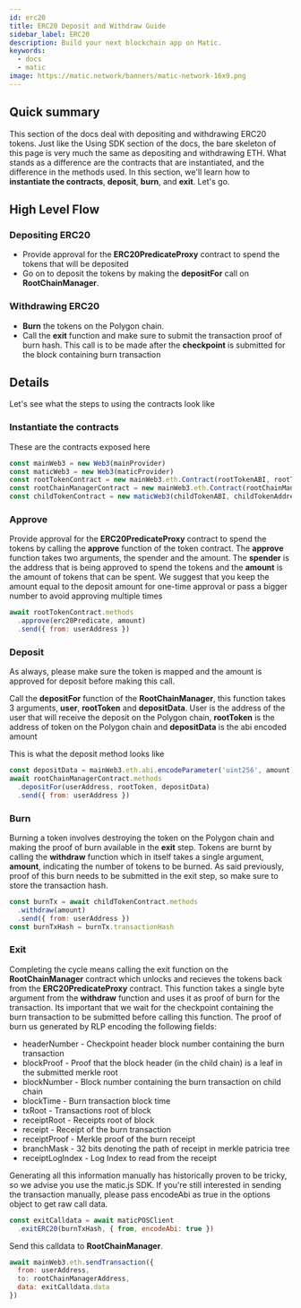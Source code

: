 ```yaml
---
id: erc20
title: ERC20 Deposit and Withdraw Guide
sidebar_label: ERC20
description: Build your next blockchain app on Matic.
keywords:
  - docs
  - matic
image: https://matic.network/banners/matic-network-16x9.png
---
```


## Quick summary 

This section of the docs deal with depositing and withdrawing ERC20 tokens. Just like the Using SDK section of the docs, the bare skeleton of this page is very much the same as depositing and withdrawing ETH. What stands as a difference are the contracts that are instantiated, and the difference in the methods used. In this section, we'll learn how to **instantiate the contracts**, **deposit**, **burn**, and **exit**. Let's go.

## High Level Flow

### Depositing ERC20 

- Provide approval for the **ERC20PredicateProxy** contract to spend the tokens that will be deposited
- Go on to deposit the tokens by making the **depositFor** call on **RootChainManager**.

### Withdrawing ERC20

- **Burn** the tokens on the Polygon chain.
- Call the **exit** function and make sure to submit the transaction proof of burn hash. This call is to be made after the **checkpoint** is submitted for the block containing burn transaction 

## Details

Let's see what the steps to using the contracts look like

### Instantiate the contracts

These are the contracts exposed here

```js
const mainWeb3 = new Web3(mainProvider)
const maticWeb3 = new Web3(maticProvider)
const rootTokenContract = new mainWeb3.eth.Contract(rootTokenABI, rootTokenAddress)
const rootChainManagerContract = new mainWeb3.eth.Contract(rootChainManagerABI, rootChainManagerAddress)
const childTokenContract = new maticWeb3(childTokenABI, childTokenAddress)
```

### Approve
Provide approval for the **ERC20PredicateProxy** contract to spend the tokens by calling the **approve** function of the token contract. The **approve** function takes two arguments, the spender and the amount. The **spender** is the address that is being approved to spend the tokens and the **amount** is the amount of tokens that can be spent. We suggest that you keep the amount equal to the deposit amount for one-time approval or pass a bigger number to avoid approving multiple times
```js
await rootTokenContract.methods
  .approve(erc20Predicate, amount)
  .send({ from: userAddress })
```

### Deposit
As always, please make sure the token is mapped and the amount is approved for deposit before making this call.

Call the **depositFor** function of the **RootChainManager**, this function takes 3 arguments, **user**, **rootToken** and **depositData**. User is the address of the user that will receive the deposit on the Polygon chain, **rootToken** is the address of token on the Polygon chain and **depositData** is the abi encoded amount

This is what the deposit method looks like
```js
const depositData = mainWeb3.eth.abi.encodeParameter('uint256', amount)
await rootChainManagerContract.methods
  .depositFor(userAddress, rootToken, depositData)
  .send({ from: userAddress })
```

### Burn
Burning a token involves destroying the token on the Polygon chain and making the proof of burn available in the **exit** step. Tokens are burnt by calling the **withdraw** function which in itself takes a single argument, **amount**, indicating the number of tokens to be burned. As said previously, proof of this burn needs to be submitted in the exit step, so make sure to store the transaction hash.

```js
const burnTx = await childTokenContract.methods
  .withdraw(amount)
  .send({ from: userAddress })
const burnTxHash = burnTx.transactionHash
```

### Exit
Completing the cycle means calling the exit function on the **RootChainManager** contract which unlocks and recieves the tokens back from the **ERC20PredicateProxy** contract. This function takes a single byte argument from the **withdraw** function and uses it as proof of burn for the transaction. Its important that we wait for the checkpoint containing the burn transaction to be submitted before calling this function. The proof of burn us generated by RLP encoding the following fields:

- headerNumber - Checkpoint header block number containing the burn transaction
- blockProof - Proof that the block header (in the child chain) is a leaf in the submitted merkle root
- blockNumber - Block number containing the burn transaction on child chain
- blockTime - Burn transaction block time
- txRoot - Transactions root of block
- receiptRoot - Receipts root of block
- receipt - Receipt of the burn transaction
- receiptProof - Merkle proof of the burn receipt
- branchMask - 32 bits denoting the path of receipt in merkle patricia tree
- receiptLogIndex - Log Index to read from the receipt

Generating all this information manually has historically proven to be tricky, so we advise you use the matic.js SDK. If you're still interested in sending the transaction manually, please pass encodeAbi as true in the options object to get raw call data.

```js
const exitCalldata = await maticPOSClient
  .exitERC20(burnTxHash, { from, encodeAbi: true })
```

Send this calldata to **RootChainManager**.

```js
await mainWeb3.eth.sendTransaction({
  from: userAddress,
  to: rootChainManagerAddress,
  data: exitCalldata.data
})
```
